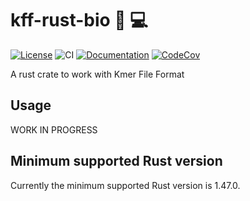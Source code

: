 # kff-rust-bio 🧬 💻

[![License](https://img.shields.io/badge/license-AGPL--3.0-green)](https://github.com/Kmer-File-Format/kff-rust-api/blob/master/LICENSE)
![CI](https://github.com/Kmer-File-Format/kff-rust-api/workflows/CI/badge.svg)
[![Documentation](https://github.com/Kmer-File-Format/kff-rust-api/workflows/Documentation/badge.svg)](https://kmer-file-format.github.io/kff-rust-api/kff/)
[![CodeCov](https://codecov.io/gh/Kmer-File-Format/kff-rust-api/branch/master/graph/badge.svg)](https://codecov.io/gh/Kmer-File-Format/kff-rust-api)

A rust crate to work with Kmer File Format

## Usage

WORK IN PROGRESS

## Minimum supported Rust version

Currently the minimum supported Rust version is 1.47.0.
